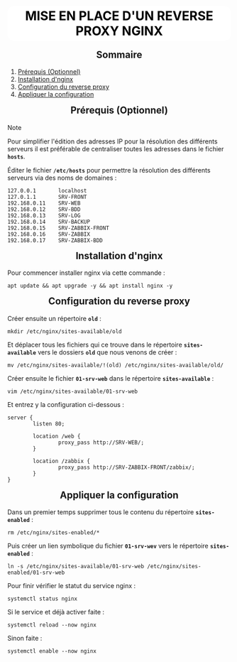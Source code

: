 
<h1 style="text-align: center; font-weight: bold;background-color: white; padding: 5px 5px 5px 5px; border-radius: 15px; color: black;">MISE EN PLACE D'UN REVERSE PROXY NGINX</h1>
	
<h2 style="text-align: center; font-weight: bold; margin-top: 15px;">Sommaire</h2>
<ol>
	<li><a href="#prerequis">Prérequis (Optionnel)</a></li>
	<li><a href="#installation">Installation d'nginx</a></li>
	<li><a href="#configuration">Configuration du reverse proxy</a></li>
	<li><a href="#appliquer">Appliquer la configuration</a></li>
</ol>

<h2 style="text-align: center; font-weight: bold; margin-top: 15px;" id="prerequis">Prérequis (Optionnel)</h2>

> [!NOTE]
> Pour simplifier l'édition des adresses IP pour la résolution des différents serveurs il est préférable de centraliser toutes les adresses dans le fichier **`hosts`**.



Éditer le fichier **`/etc/hosts`** pour permettre la résolution des différents serveurs via des noms de domaines :

```
127.0.0.1       localhost
127.0.1.1       SRV-FRONT
192.168.0.11    SRV-WEB
192.168.0.12    SRV-BDD
192.168.0.13    SRV-LOG
192.168.0.14    SRV-BACKUP
192.168.0.15    SRV-ZABBIX-FRONT
192.168.0.16    SRV-ZABBIX
192.168.0.17    SRV-ZABBIX-BDD
```

<h2 style="text-align: center; font-weight: bold; margin-top: 15px;" id="installation">Installation d'nginx</h2>

Pour commencer installer nginx via cette commande :

```shell
apt update && apt upgrade -y && apt install nginx -y
```

<h2 style="text-align: center; font-weight: bold; margin-top: 15px;" id="configuration">Configuration du reverse proxy</h2>

Créer ensuite un répertoire **`old`** :

```shell
mkdir /etc/nginx/sites-available/old
```

Et déplacer tous les fichiers qui ce trouve dans le répertoire **`sites-available`** vers le dossiers **`old`** que nous venons de créer :

```shell
mv /etc/nginx/sites-available/!(old) /etc/nginx/sites-available/old/
```

Créer ensuite le fichier **`01-srv-web`** dans le répertoire **`sites-available`** :

```shell
vim /etc/nginx/sites-available/01-srv-web
```

Et entrez y la configuration ci-dessous :

```nginx
server {
        listen 80;

        location /web {
	            proxy_pass http://SRV-WEB/;
        }

        location /zabbix {
                proxy_pass http://SRV-ZABBIX-FRONT/zabbix/;
        }
}
```

<h2 style="text-align: center; font-weight: bold; margin-top: 15px;" id="appliquer">Appliquer la configuration</h2>

Dans un premier temps supprimer tous le contenu du répertoire **`sites-enabled`** :

```shell
rm /etc/nginx/sites-enabled/*
```

Puis créer un lien symbolique du fichier **`01-srv-wev`** vers le répertoire **`sites-enabled`** :

```shell
ln -s /etc/nginx/sites-available/01-srv-web /etc/nginx/sites-enabled/01-srv-web
```

Pour finir vérifier le statut du service nginx :

```shell
systemctl status nginx
```

Si le service et déjà activer faite :

```shell
systemctl reload --now nginx
```

Sinon faite :

```shell
systemctl enable --now nginx
```